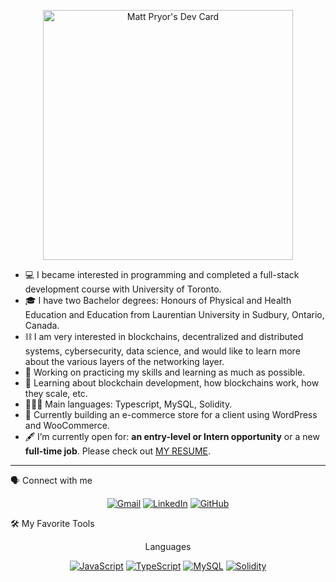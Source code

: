 <p align="center">
	<a href="https://app.daily.dev/matthewp"><img src="https://api.daily.dev/devcards/f31b06c5aafd4d09bc20530ccfceedb5.png?r=wq0" width="400" alt="Matt Pryor's Dev Card"/></a>
</p>
<ul>
	<li>💻 I became interested in programming and completed a full-stack development course with University of Toronto.</li>
	<li>🎓 I have two Bachelor degrees: Honours of Physical and Health Education and Education from Laurentian University in Sudbury, Ontario, Canada.</li>
	<li>⛓ I am very interested in blockchains, decentralized and distributed systems, cybersecurity, data science, and would like to learn more about the various layers of the networking layer.</li>
	<li>🔭 Working on practicing my skills and learning as much as possible.</li>
	<li>🧠 Learning about blockchain development, how blockchains work, how they scale, etc.</li>
	<li>👨🏼‍💻 Main languages: Typescript, MySQL, Solidity.</li>
	<li>🦺 Currently building an e-commerce store for a client using WordPress and WooCommerce.</li>
	<li>🖋 I’m currently open for: <b>an entry-level or Intern opportunity</b> or a new <b>full-time job</b>. Please check out <a href="https://drive.google.com/file/d/10Da2TqzuclZtEFW3SFpL45WozJXJIakC/view?usp=sharing" target="_blank">MY RESUME</a>.</li>
</ul>
<hr>
🗣 Connect with me
<p align="center">
	<a href="mailto:matthewapryor@gmail.com"><img src="https://img.shields.io/badge/gmail-%23EA4335.svg?style=for-the-badge&logo=gmail&logoColor=white" alt="Gmail"></a>
	<a href="https://www.linkedin.com/in/pryor-matthew"><img src="https://img.shields.io/badge/linkedin-%230A66C2.svg?style=for-the-badge&logo=linkedin&logoColor=white" alt="LinkedIn"></a>
	<a href="https://github.com/Pryority"><img src="https://img.shields.io/badge/github-%23181717.svg?style=for-the-badge&logo=github&logoColor=white" alt="GitHub"></a>
</p>
🛠️ My Favorite Tools
<p align="center">
	Languages
</p>
<p align="center">
	<a href="https://github.com/Pryority"><img alt="JavaScript" src="https://img.shields.io/badge/JavaScript%20-%23F7DF1E.svg?style=for-the-badge&logo=javascript&logoColor=black"></a>
	<a href="https://github.com/Pryority"><img alt="TypeScript" src="https://img.shields.io/badge/TypeScript%20-%23007ACC.svg?style=for-the-badge&logo=typescript&logoColor=white"></a>
	<a href="https://github.com/Pryority"><img alt="MySQL" src="https://img.shields.io/badge/MySQL-%2300f.svg?style=for-the-badge&logo=mysql&logoColor=white"></a>
	<a href="https://github.com/Pryority"><img alt="Solidity" src="https://img.shields.io/badge/Solidity-%23363636.svg?style=for-the-badge&logo=solidity&logoColor=white"></a>
</p>
<p align="center">
